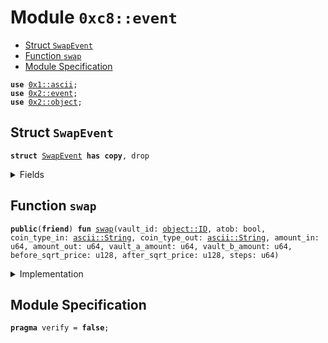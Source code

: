 
<a name="0xc8_event"></a>

# Module `0xc8::event`



-  [Struct `SwapEvent`](#0xc8_event_SwapEvent)
-  [Function `swap`](#0xc8_event_swap)
-  [Module Specification](#@Module_Specification_0)


<pre><code><b>use</b> <a href="">0x1::ascii</a>;
<b>use</b> <a href="../../../.././build/Sui/docs/event.md#0x2_event">0x2::event</a>;
<b>use</b> <a href="../../../.././build/Sui/docs/object.md#0x2_object">0x2::object</a>;
</code></pre>



<a name="0xc8_event_SwapEvent"></a>

## Struct `SwapEvent`



<pre><code><b>struct</b> <a href="event.md#0xc8_event_SwapEvent">SwapEvent</a> <b>has</b> <b>copy</b>, drop
</code></pre>



<details>
<summary>Fields</summary>


<dl>
<dt>
<code>atob: bool</code>
</dt>
<dd>

</dd>
<dt>
<code><a href="vault.md#0xc8_vault">vault</a>: <a href="../../../.././build/Sui/docs/object.md#0x2_object_ID">object::ID</a></code>
</dt>
<dd>

</dd>
<dt>
<code>coin_type_in: <a href="_String">ascii::String</a></code>
</dt>
<dd>

</dd>
<dt>
<code>coin_type_out: <a href="_String">ascii::String</a></code>
</dt>
<dd>

</dd>
<dt>
<code>amount_in: u64</code>
</dt>
<dd>

</dd>
<dt>
<code>amount_out: u64</code>
</dt>
<dd>

</dd>
<dt>
<code>vault_a_amount: u64</code>
</dt>
<dd>

</dd>
<dt>
<code>vault_b_amount: u64</code>
</dt>
<dd>

</dd>
<dt>
<code>before_sqrt_price: u128</code>
</dt>
<dd>

</dd>
<dt>
<code>after_sqrt_price: u128</code>
</dt>
<dd>

</dd>
<dt>
<code>steps: u64</code>
</dt>
<dd>

</dd>
</dl>


</details>

<a name="0xc8_event_swap"></a>

## Function `swap`



<pre><code><b>public</b>(<b>friend</b>) <b>fun</b> <a href="event.md#0xc8_event_swap">swap</a>(vault_id: <a href="../../../.././build/Sui/docs/object.md#0x2_object_ID">object::ID</a>, atob: bool, coin_type_in: <a href="_String">ascii::String</a>, coin_type_out: <a href="_String">ascii::String</a>, amount_in: u64, amount_out: u64, vault_a_amount: u64, vault_b_amount: u64, before_sqrt_price: u128, after_sqrt_price: u128, steps: u64)
</code></pre>



<details>
<summary>Implementation</summary>


<pre><code><b>public</b>(<b>friend</b>) <b>fun</b> <a href="event.md#0xc8_event_swap">swap</a>(
    vault_id: ID,
    atob: bool, // <b>true</b> a-&gt;b <b>false</b> b-&gt;a
    coin_type_in: String,
    coin_type_out: String,
    amount_in: u64,
    amount_out: u64,
    vault_a_amount: u64, // current <a href="vault.md#0xc8_vault">vault</a> <a href="../../../.././build/Sui/docs/balance.md#0x2_balance">balance</a>(A)
    vault_b_amount: u64, // current <a href="vault.md#0xc8_vault">vault</a> <a href="../../../.././build/Sui/docs/balance.md#0x2_balance">balance</a>(B)
    before_sqrt_price: u128,
    after_sqrt_price: u128,
    steps: u64
) {
    emit(
        <a href="event.md#0xc8_event_SwapEvent">SwapEvent</a> {
            <a href="vault.md#0xc8_vault">vault</a>: vault_id,
            atob,
            coin_type_in,
            coin_type_out,
            amount_in,
            amount_out,
            vault_a_amount,
            vault_b_amount,
            before_sqrt_price,
            after_sqrt_price,
            steps
        }
    )
}
</code></pre>



</details>

<a name="@Module_Specification_0"></a>

## Module Specification



<pre><code><b>pragma</b> verify = <b>false</b>;
</code></pre>
